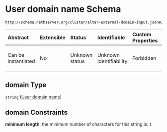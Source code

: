 # User domain name Schema

```txt
http://schema.nethserver.org/cluster/alter-external-domain-input.json#/properties/domain
```



| Abstract            | Extensible | Status         | Identifiable            | Custom Properties | Additional Properties | Access Restrictions | Defined In                                                                                            |
| :------------------ | :--------- | :------------- | :---------------------- | :---------------- | :-------------------- | :------------------ | :---------------------------------------------------------------------------------------------------- |
| Can be instantiated | No         | Unknown status | Unknown identifiability | Forbidden         | Allowed               | none                | [alter-external-domain-input.json\*](cluster/alter-external-domain-input.json "open original schema") |

## domain Type

`string` ([User domain name](alter-external-domain-input-properties-user-domain-name.md))

## domain Constraints

**minimum length**: the minimum number of characters for this string is: `1`
